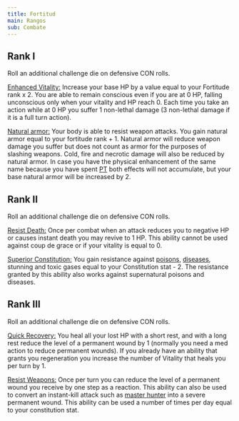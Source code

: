 ```yaml
---
title: Fortitud
main: Rangos
sub: Combate
---
```


## Rank I

Roll an additional challenge die on defensive CON rolls.

<u>Enhanced Vitality:</u> Increase your base HP by a value equal to your Fortitude rank x 2. You are able to remain conscious even if you are at 0 HP, falling unconscious only when your vitality and HP reach 0. Each time you take an action while at 0 HP you suffer 1 non-lethal damage (3 non-lethal damage if it is a full turn action).

<u>Natural armor:</u> Your body is able to resist weapon attacks. You gain natural armor equal to your fortitude rank + 1. Natural armor will reduce weapon damage you suffer but does not count as armor for the purposes of slashing weapons. Cold, fire and necrotic damage will also be reduced by natural armor. In case you have the physical enhancement of the same name because you have spent [PT](https://raldamain.com/rules/Reglas%20adicionales/crear%20criaturas.html#puntos-de-transformaci%C3%B3n) both effects will not accumulate, but your base natural armor will be increased by 2.

## Rank II

Roll an additional challenge die on defensive CON rolls.

<u>Resist Death:</u> Once per combat when an attack reduces you to negative HP or causes instant death you may revive to 1 HP. This ability cannot be used against coup de grace or if your vitality is equal to 0.

<u>Superior Constitution:</u> You gain resistance against [poisons](../poisons_diseases.md#poisons), [diseases](../poisons_diseases.md#diseases), stunning and toxic gases equal to your Constitution stat - 2. The resistance granted by this ability also works against supernatural poisons and diseases.

## Rank III

Roll an additional challenge die on defensive CON rolls.

<u>Quick Recovery:</u> You heal all your lost HP with a short rest, and with a long rest reduce the level of a permanent wound by 1 (normally you need a med action to reduce permanent wounds). If you already have an ability that grants you regeneration you increase the number of Vitality that heals you per turn by 1.

<u>Resist Weapons:</u> Once per turn you can reduce the level of a permanent wound you receive by one step as a reaction. This ability can also be used to convert an instant-kill attack such as [master hunter](https://raldamain.com/rules/Rangos/Combate/rastrear.html) into a severe permanent wound. This ability can be used a number of times per day equal to your constitution stat.